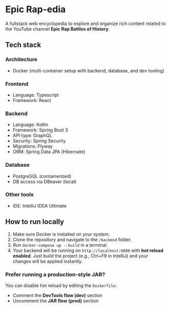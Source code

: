 # Epic Rap-edia
A fullstack web encyclopedia to explore and organize rich content related to the YouTube channel **Epic Rap Battles of History**.

## Tech stack

### Architecture

- Docker (multi-container setup with backend, database, and dev tooling)

### Frontend

- Language: Typescript
- Framework: React

### Backend

- Language: Kotlin
- Framework: Spring Boot 3
- API type: GraphQL
- Security: Spring Security
- Migrations: Flyway
- ORM: Spring Data JPA (Hibernate)

### Database

- PostgreSQL (containerized)
- DB access via DBeaver (local)

### Other tools

- IDE: IntelliJ IDEA Ultimate

## How to run locally

1. Make sure Docker is installed on your system.
2. Clone the repository and navigate to the `/backend` folder.
3. Run `docker-compose up --build` in a terminal.
4. Your backend will be running on `http://localhost:8080` with **hot reload enabled**. Just build the project (e.g., Ctrl+F9 in IntelliJ) and your changes will be applied instantly.

### Prefer running a production-style JAR?

You can disable hot reload by editing the `Dockerfile`:

- Comment the **DevTools flow (dev)** section
- Uncomment the **JAR flow (prod)** section
